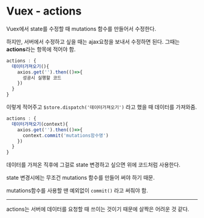 # Vuex - actions

Vuex에서 state를 수정할 때 mutations 함수를 만들어서 수정한다.

하지만, 서버에서 수정하고 싶을 때는 ajax요청을 보내서 수정하면 된다. 그때는 **actions**라는 항목에 적어야 함. 

```jsx
actions : {
  데이터가져오기(){
    axios.get('').then(()=>{ 
      성공시 실행할 코드 
    })
  }
}
```

이렇게 적어주고 `$store.dispatch('데이터가져오기')` 라고 했을 때 데이터를 가져와줌.

```jsx
actions : {
  데이터가져오기(context){
    axios.get('').then(()=>{ 
      context.commit('mutations함수명') 
    })
  }
}
```

데이터를 가져온 직후에 그걸로 state 변경하고 싶으면 위에 코드처럼 사용한다.

state 변경시에는 무조건 mutations 함수를 만들어 써야 하기 때문.

mutations함수를 사용할 땐 예외없이 `commit()` 라고 써줘야 함.

---

actions는 서버에 데이터를 요청할 때 쓰이는 것이기 때문에 살짝은 어려운 것 같다.